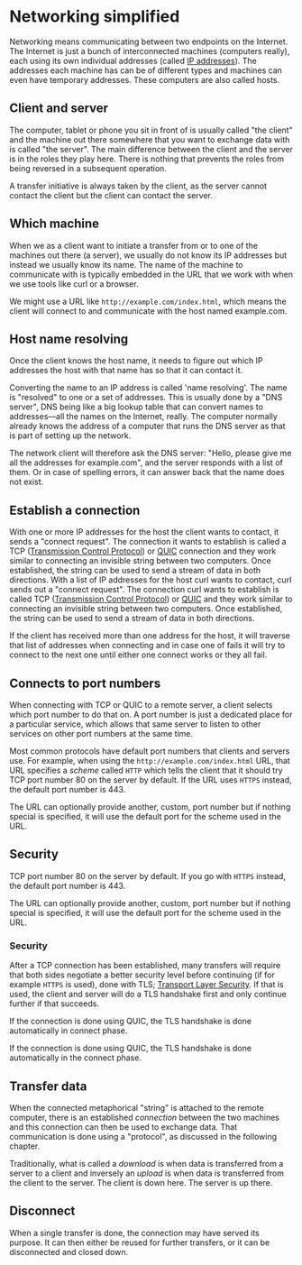 # Networking simplified

Networking means communicating between two endpoints on the Internet. The
Internet is just a bunch of interconnected machines (computers really), each
using its own individual addresses (called [IP
addresses](https://en.wikipedia.org/wiki/IP_address)). The addresses each
machine has can be of different types and machines can even have temporary
addresses. These computers are also called hosts.

## Client and server

The computer, tablet or phone you sit in front of is usually called "the
client" and the machine out there somewhere that you want to exchange data
with is called "the server". The main difference between the client and the
server is in the roles they play here. There is nothing that prevents the
roles from being reversed in a subsequent operation.

A transfer initiative is always taken by the client, as the server cannot
contact the client but the client can contact the server.

## Which machine

When we as a client want to initiate a transfer from or to one of the machines
out there (a server), we usually do not know its IP addresses but instead we
usually know its name. The name of the machine to communicate with is
typically embedded in the URL that we work with when we use tools like curl or
a browser.

We might use a URL like `http://example.com/index.html`, which means the
client will connect to and communicate with the host named example.com.

## Host name resolving

Once the client knows the host name, it needs to figure out which IP addresses
the host with that name has so that it can contact it.

Converting the name to an IP address is called 'name resolving'. The name is
"resolved" to one or a set of addresses. This is usually done by a "DNS
server", DNS being like a big lookup table that can convert names to
addresses—all the names on the Internet, really. The computer normally already
knows the address of a computer that runs the DNS server as that is part of
setting up the network.

The network client will therefore ask the DNS server: "Hello, please give me
all the addresses for example.com", and the server responds with a list of
them. Or in case of spelling errors, it can answer back that the name does not
exist.

## Establish a connection

With one or more IP addresses for the host the client wants to contact, it
sends a "connect request". The connection it wants to establish is called a
TCP ([Transmission Control
Protocol](https://en.wikipedia.org/wiki/Transmission_Control_Protocol)) or
[QUIC](https://en.wikipedia.org/wiki/QUIC) connection and they work similar to
connecting an invisible string between two computers. Once established, the
string can be used to send a stream of data in both directions.
With a list of IP addresses for the host curl wants to contact, curl sends out
a "connect request". The connection curl wants to establish is called TCP
([Transmission Control
Protocol](https://en.wikipedia.org/wiki/Transmission_Control_Protocol)) or
[QUIC](https://en.wikipedia.org/wiki/QUIC) and they work similar to connecting
an invisible string between two computers. Once established, the string can be
used to send a stream of data in both directions.

If the client has received more than one address for the host, it will
traverse that list of addresses when connecting and in case one of fails it
will try to connect to the next one until either one connect works or they all
fail.

## Connects to port numbers

When connecting with TCP or QUIC to a remote server, a client selects which
port number to do that on. A port number is just a dedicated place for a
particular service, which allows that same server to listen to other services
on other port numbers at the same time.

Most common protocols have default port numbers that clients and servers
use. For example, when using the `http://example.com/index.html` URL, that URL
specifies a *scheme* called `HTTP` which tells the client that it should try
TCP port number 80 on the server by default. If the URL uses `HTTPS` instead,
the default port number is 443.

The URL can optionally provide another, custom, port number but if nothing
special is specified, it will use the default port for the scheme used in the
URL.

## Security

TCP port number 80 on the server by default. If you go with `HTTPS` instead,
the default port number is 443.

The URL can optionally provide another, custom, port number but if nothing
special is specified, it will use the default port for the scheme used in the
URL.

### Security

After a TCP connection has been established, many transfers will require that
both sides negotiate a better security level before continuing (if for example
`HTTPS` is used), done with TLS; [Transport Layer
Security](https://en.wikipedia.org/wiki/Transport_Layer_Security). If that is
used, the client and server will do a TLS handshake first and only continue
further if that succeeds.

If the connection is done using QUIC, the TLS handshake is done automatically
in connect phase.

If the connection is done using QUIC, the TLS handshake is done automatically
in the connect phase.

## Transfer data

When the connected metaphorical "string" is attached to the remote computer,
there is an established *connection* between the two machines and this
connection can then be used to exchange data. That communication is done using
a "protocol", as discussed in the following chapter.

Traditionally, what is called a *download* is when data is transferred from a
server to a client and inversely an *upload* is when data is transferred from
the client to the server. The client is down here. The server is up there.

## Disconnect

When a single transfer is done, the connection may have served its purpose. It
can then either be reused for further transfers, or it can be disconnected and
closed down.
